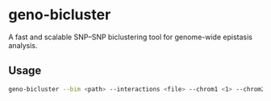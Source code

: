 # geno-bicluster

A fast and scalable SNP–SNP biclustering tool for genome-wide epistasis analysis.

## Usage

```bash
geno-bicluster --bim <path> --interactions <file> --chrom1 <1> --chrom2 <2> [options]
```